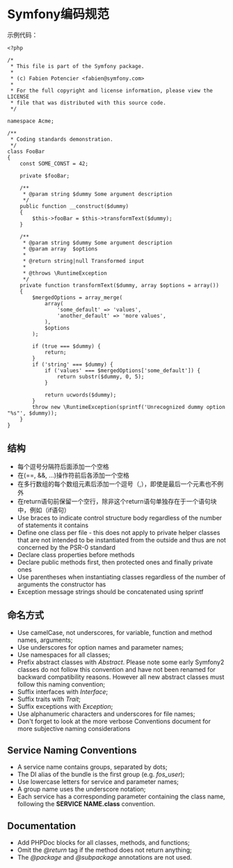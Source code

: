 Symfony编码规范 
====================
示例代码：


```
<?php

/*
 * This file is part of the Symfony package.
 *
 * (c) Fabien Potencier <fabien@symfony.com>
 *
 * For the full copyright and license information, please view the LICENSE
 * file that was distributed with this source code.
 */

namespace Acme;

/**
 * Coding standards demonstration.
 */
class FooBar
{
    const SOME_CONST = 42;

    private $fooBar;

    /**
     * @param string $dummy Some argument description
     */
    public function __construct($dummy)
    {
        $this->fooBar = $this->transformText($dummy);
    }

    /**
     * @param string $dummy Some argument description
     * @param array  $options
     *
     * @return string|null Transformed input
     *
     * @throws \RuntimeException
     */
    private function transformText($dummy, array $options = array())
    {
        $mergedOptions = array_merge(
            array(
                'some_default' => 'values',
                'another_default' => 'more values',
            ),
            $options
        );

        if (true === $dummy) {
            return;
        }
        if ('string' === $dummy) {
            if ('values' === $mergedOptions['some_default']) {
                return substr($dummy, 0, 5);
            }

            return ucwords($dummy);
        }
        throw new \RuntimeException(sprintf('Unrecognized dummy option "%s"', $dummy));
    }
}
```

结构
--------------
* 每个逗号分隔符后面添加一个空格
* 在(==, &&, ...)操作符前后各添加一个空格
* 在多行数组的每个数组元素后添加一个逗号（,），即使是最后一个元素也不例外
* 在return语句前保留一个空行，除非这个return语句单独存在于一个语句块中，例如（if语句）
* Use braces to indicate control structure body regardless of the number of statements it contains
* Define one class per file - this does not apply to private helper classes that are not intended to be instantiated from the outside and thus are not concerned by the PSR-0 standard
* Declare class properties before methods
* Declare public methods first, then protected ones and finally private ones
* Use parentheses when instantiating classes regardless of the number of arguments the constructor has
* Exception message strings should be concatenated using sprintf


命名方式
-----------------

* Use camelCase, not underscores, for variable, function and method names, arguments;
* Use underscores for option names and parameter names;
* Use namespaces for all classes;
* Prefix abstract classes with _Abstract_. Please note some early Symfony2 classes do not follow this convention and have not been renamed for backward compatibility reasons. However all new abstract classes must follow this naming convention;
* Suffix interfaces with _Interface_;
* Suffix traits with _Trait_;
* Suffix exceptions with _Exception_;
* Use alphanumeric characters and underscores for file names;
* Don't forget to look at the more verbose Conventions document for more subjective naming considerations


Service Naming Conventions
-----------------------------

* A service name contains groups, separated by dots;
* The DI alias of the bundle is the first group (e.g. _fos\_user_);
* Use lowercase letters for service and parameter names;
* A group name uses the underscore notation;
* Each service has a corresponding parameter containing the class name, following the **SERVICE NAME.class** convention.


Documentation
----------------------

* Add PHPDoc blocks for all classes, methods, and functions;
* Omit the _@return_ tag if the method does not return anything;
* The _@package_ and _@subpackage_ annotations are not used.

